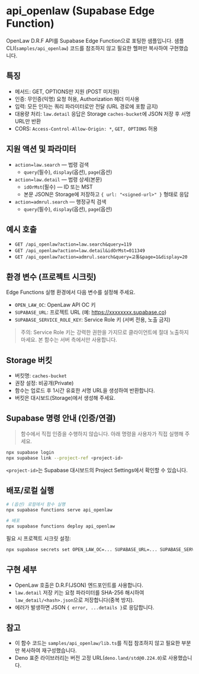 # api_openlaw (Supabase Edge Function)

OpenLaw D.R.F API를 Supabase Edge Function으로 포팅한 샘플입니다. 샘플 CLI(`samples/api_openlaw`) 코드를 참조하지 않고 필요한 헬퍼만 복사하여 구현했습니다.

## 특징
- 메서드: GET, OPTIONS만 지원 (POST 미지원)
- 인증: 무인증(익명) 요청 허용, Authorization 헤더 미사용
- 입력: 모든 인자는 쿼리 파라미터로만 전달 (URL 경로에 포함 금지)
- 대용량 처리: `law.detail` 응답은 Storage `caches-bucket`에 JSON 저장 후 서명 URL만 반환
- CORS: `Access-Control-Allow-Origin: *`, `GET, OPTIONS` 허용

## 지원 액션 및 파라미터
- `action=law.search` — 법령 검색
  - `query`(필수), `display`(옵션), `page`(옵션)
- `action=law.detail` — 법령 상세(본문)
  - `idOrMst`(필수) — ID 또는 MST
  - 본문 JSON은 Storage에 저장하고 `{ url: "<signed-url>" }` 형태로 응답
- `action=admrul.search` — 행정규칙 검색
  - `query`(필수), `display`(옵션), `page`(옵션)

## 예시 호출
- `GET /api_openlaw?action=law.search&query=119`
- `GET /api_openlaw?action=law.detail&idOrMst=011349`
- `GET /api_openlaw?action=admrul.search&query=교통&page=1&display=20`

## 환경 변수 (프로젝트 시크릿)
Edge Functions 실행 환경에서 다음 변수를 설정해 주세요.

- `OPEN_LAW_OC`: OpenLaw API OC 키
- `SUPABASE_URL`: 프로젝트 URL (예: https://xxxxxxxx.supabase.co)
- `SUPABASE_SERVICE_ROLE_KEY`: Service Role 키 (서버 전용, 노출 금지)

> 주의: Service Role 키는 강력한 권한을 가지므로 클라이언트에 절대 노출하지 마세요. 본 함수는 서버 측에서만 사용합니다.

## Storage 버킷
- 버킷명: `caches-bucket`
- 권장 설정: 비공개(Private)
- 함수는 업로드 후 1시간 유효한 서명 URL을 생성하여 반환합니다.
- 버킷은 대시보드(Storage)에서 생성해 주세요.

## Supabase 명령 안내 (인증/연결)
> 함수에서 직접 인증을 수행하지 않습니다. 아래 명령을 사용자가 직접 실행해 주세요.

```sh
npx supabase login
npx supabase link --project-ref <project-id>
```

`<project-id>`는 Supabase 대시보드의 Project Settings에서 확인할 수 있습니다.

## 배포/로컬 실행
```sh
# (옵션) 로컬에서 함수 실행
npx supabase functions serve api_openlaw

# 배포
npx supabase functions deploy api_openlaw
```

필요 시 프로젝트 시크릿 설정:
```sh
npx supabase secrets set OPEN_LAW_OC=... SUPABASE_URL=... SUPABASE_SERVICE_ROLE_KEY=...
```

## 구현 세부
- OpenLaw 호출은 D.R.F(JSON) 엔드포인트를 사용합니다.
- `law.detail` 저장 키는 요청 파라미터를 SHA-256 해시하여 `law_detail/<hash>.json`으로 저장합니다(중복 방지).
- 에러가 발생하면 JSON `{ error, ...details }`로 응답합니다.

## 참고
- 이 함수 코드는 `samples/api_openlaw/lib.ts`를 직접 참조하지 않고 필요한 부분만 복사하여 재구성했습니다.
- Deno 표준 라이브러리는 버전 고정 URL(`deno.land/std@0.224.0`)로 사용했습니다.
